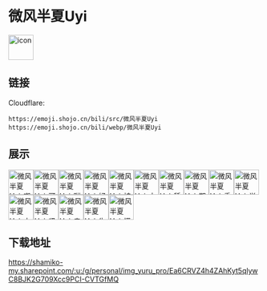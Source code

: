 # 微风半夏Uyi
<img src="https://emoji.shojo.cn/bili/src/微风半夏Uyi/icon.png" width="50" height="50" alt="icon">

## 链接
Cloudflare:
```
https://emoji.shojo.cn/bili/src/微风半夏Uyi
https://emoji.shojo.cn/bili/webp/微风半夏Uyi
```
## 展示
<img src="https://emoji.shojo.cn/bili/src/微风半夏Uyi/微风半夏Uyi-嘲讽.png" width="50" height="50" alt="微风半夏Uyi-嘲讽"><img src="https://emoji.shojo.cn/bili/src/微风半夏Uyi/微风半夏Uyi-可爱.png" width="50" height="50" alt="微风半夏Uyi-可爱"><img src="https://emoji.shojo.cn/bili/src/微风半夏Uyi/微风半夏Uyi-蹦跶.png" width="50" height="50" alt="微风半夏Uyi-蹦跶"><img src="https://emoji.shojo.cn/bili/src/微风半夏Uyi/微风半夏Uyi-好热.png" width="50" height="50" alt="微风半夏Uyi-好热"><img src="https://emoji.shojo.cn/bili/src/微风半夏Uyi/微风半夏Uyi-被打了.png" width="50" height="50" alt="微风半夏Uyi-被打了"><img src="https://emoji.shojo.cn/bili/src/微风半夏Uyi/微风半夏Uyi-大哭.png" width="50" height="50" alt="微风半夏Uyi-大哭"><img src="https://emoji.shojo.cn/bili/src/微风半夏Uyi/微风半夏Uyi-舔冰棍.png" width="50" height="50" alt="微风半夏Uyi-舔冰棍"><img src="https://emoji.shojo.cn/bili/src/微风半夏Uyi/微风半夏Uyi-期待.png" width="50" height="50" alt="微风半夏Uyi-期待"><img src="https://emoji.shojo.cn/bili/src/微风半夏Uyi/微风半夏Uyi-委屈.png" width="50" height="50" alt="微风半夏Uyi-委屈"><img src="https://emoji.shojo.cn/bili/src/微风半夏Uyi/微风半夏Uyi-学习.png" width="50" height="50" alt="微风半夏Uyi-学习"><img src="https://emoji.shojo.cn/bili/src/微风半夏Uyi/微风半夏Uyi-大叫.png" width="50" height="50" alt="微风半夏Uyi-大叫"><img src="https://emoji.shojo.cn/bili/src/微风半夏Uyi/微风半夏Uyi-紧张.png" width="50" height="50" alt="微风半夏Uyi-紧张"><img src="https://emoji.shojo.cn/bili/src/微风半夏Uyi/微风半夏Uyi-亲亲.png" width="50" height="50" alt="微风半夏Uyi-亲亲"><img src="https://emoji.shojo.cn/bili/src/微风半夏Uyi/微风半夏Uyi-生气.png" width="50" height="50" alt="微风半夏Uyi-生气"><img src="https://emoji.shojo.cn/bili/src/微风半夏Uyi/微风半夏Uyi-懵.png" width="50" height="50" alt="微风半夏Uyi-懵">

## 下载地址

https://shamiko-my.sharepoint.com/:u:/g/personal/img_yuru_pro/Ea6CRVZ4h4ZAhKyt5qlywC8BJK2G709Xcc9PCI-CVTGfMQ
